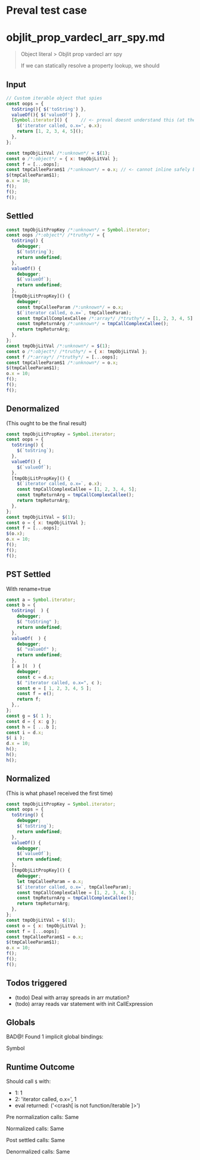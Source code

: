 # Preval test case

# objlit_prop_vardecl_arr_spy.md

> Object literal > Objlit prop vardecl arr spy
>
> If we can statically resolve a property lookup, we should

## Input

`````js filename=intro
// Custom iterable object that spies
const oops = {
  toString(){ $('toString') },
  valueOf(){ $('valueOf') },
  [Symbol.iterator]() {     // <- preval doesnt understand this (at the time of writing)
    $('iterator called, o.x=', o.x);
    return [1, 2, 3, 4, 5]();
  },
};

const tmpObjLitVal /*:unknown*/ = $(1);
const o /*:object*/ = { x: tmpObjLitVal };
const f = [...oops];
const tmpCalleeParam$1 /*:unknown*/ = o.x; // <- cannot inline safely because f will spy
$(tmpCalleeParam$1);
o.x = 10;
f();
f();
f();
`````


## Settled


`````js filename=intro
const tmpObjLitPropKey /*:unknown*/ = Symbol.iterator;
const oops /*:object*/ /*truthy*/ = {
  toString() {
    debugger;
    $(`toString`);
    return undefined;
  },
  valueOf() {
    debugger;
    $(`valueOf`);
    return undefined;
  },
  [tmpObjLitPropKey]() {
    debugger;
    const tmpCalleeParam /*:unknown*/ = o.x;
    $(`iterator called, o.x=`, tmpCalleeParam);
    const tmpCallComplexCallee /*:array*/ /*truthy*/ = [1, 2, 3, 4, 5];
    const tmpReturnArg /*:unknown*/ = tmpCallComplexCallee();
    return tmpReturnArg;
  },
};
const tmpObjLitVal /*:unknown*/ = $(1);
const o /*:object*/ /*truthy*/ = { x: tmpObjLitVal };
const f /*:array*/ /*truthy*/ = [...oops];
const tmpCalleeParam$1 /*:unknown*/ = o.x;
$(tmpCalleeParam$1);
o.x = 10;
f();
f();
f();
`````


## Denormalized
(This ought to be the final result)

`````js filename=intro
const tmpObjLitPropKey = Symbol.iterator;
const oops = {
  toString() {
    $(`toString`);
  },
  valueOf() {
    $(`valueOf`);
  },
  [tmpObjLitPropKey]() {
    $(`iterator called, o.x=`, o.x);
    const tmpCallComplexCallee = [1, 2, 3, 4, 5];
    const tmpReturnArg = tmpCallComplexCallee();
    return tmpReturnArg;
  },
};
const tmpObjLitVal = $(1);
const o = { x: tmpObjLitVal };
const f = [...oops];
$(o.x);
o.x = 10;
f();
f();
f();
`````


## PST Settled
With rename=true

`````js filename=intro
const a = Symbol.iterator;
const b = {
  toString(  ) {
    debugger;
    $( "toString" );
    return undefined;
  },
  valueOf(  ) {
    debugger;
    $( "valueOf" );
    return undefined;
  },
  [ a ](  ) {
    debugger;
    const c = d.x;
    $( "iterator called, o.x=", c );
    const e = [ 1, 2, 3, 4, 5 ];
    const f = e();
    return f;
  },,
};
const g = $( 1 );
const d = { x: g };
const h = [ ...b ];
const i = d.x;
$( i );
d.x = 10;
h();
h();
h();
`````


## Normalized
(This is what phase1 received the first time)

`````js filename=intro
const tmpObjLitPropKey = Symbol.iterator;
const oops = {
  toString() {
    debugger;
    $(`toString`);
    return undefined;
  },
  valueOf() {
    debugger;
    $(`valueOf`);
    return undefined;
  },
  [tmpObjLitPropKey]() {
    debugger;
    let tmpCalleeParam = o.x;
    $(`iterator called, o.x=`, tmpCalleeParam);
    const tmpCallComplexCallee = [1, 2, 3, 4, 5];
    const tmpReturnArg = tmpCallComplexCallee();
    return tmpReturnArg;
  },
};
const tmpObjLitVal = $(1);
const o = { x: tmpObjLitVal };
const f = [...oops];
const tmpCalleeParam$1 = o.x;
$(tmpCalleeParam$1);
o.x = 10;
f();
f();
f();
`````


## Todos triggered


- (todo) Deal with array spreads in arr mutation?
- (todo) array reads var statement with init CallExpression


## Globals


BAD@! Found 1 implicit global bindings:

Symbol


## Runtime Outcome


Should call `$` with:
 - 1: 1
 - 2: 'iterator called, o.x=', 1
 - eval returned: ('<crash[ <ref> is not function/iterable ]>')

Pre normalization calls: Same

Normalized calls: Same

Post settled calls: Same

Denormalized calls: Same
